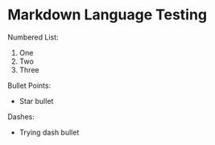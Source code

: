 # Markdown Language Testing

Numbered List:
1. One
2. Two
3. Three

Bullet Points:
* Star bullet

Dashes:
- Trying dash bullet